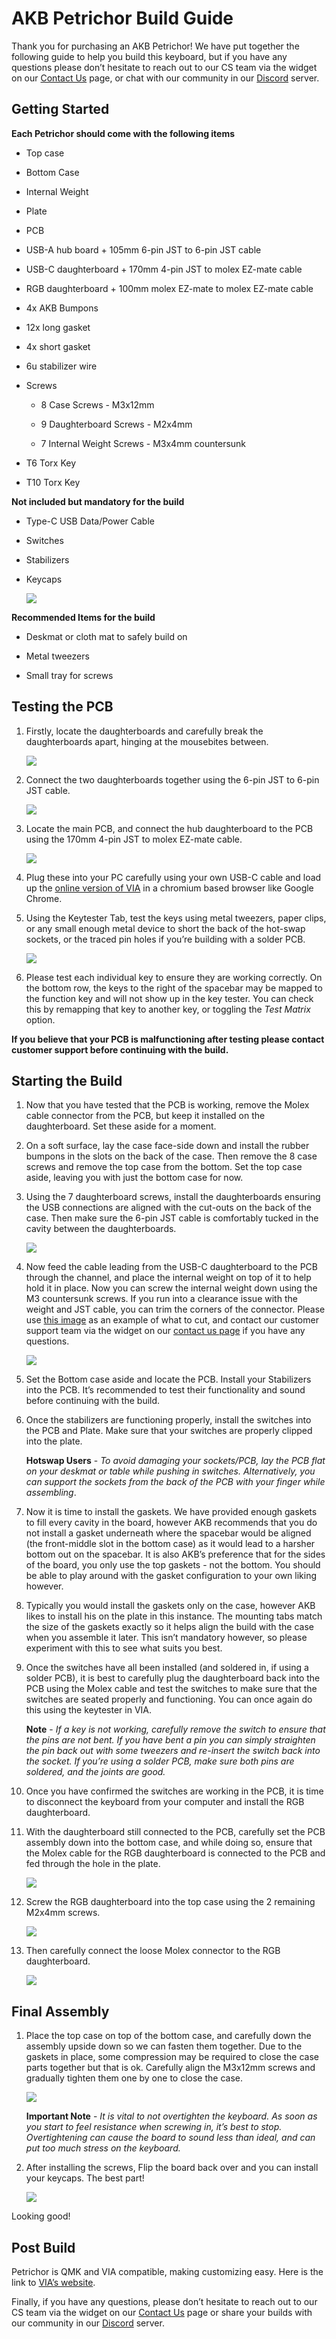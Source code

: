 # AKB Petrichor Build Guide

Thank you for purchasing an AKB Petrichor! We have put together the following guide to help you build this keyboard, but if you have any questions please don’t hesitate to reach out to our CS team via the widget on our [Contact Us](https://cannonkeys.com/pages/contact-us) page, or chat with our community in our [Discord](https://discord.gg/Fc39rpjMAv) server.


## Getting Started

**Each Petrichor should come with the following items**

- Top case

- Bottom Case

- Internal Weight

- Plate

- PCB

- USB-A hub board + 105mm 6-pin JST to 6-pin JST cable

- USB-C daughterboard + 170mm 4-pin JST to molex EZ-mate cable

- RGB daughterboard + 100mm molex EZ-mate to molex EZ-mate cable

- 4x AKB Bumpons

- 12x long gasket

- 4x short gasket

- 6u stabilizer wire

- Screws

  - 8 Case Screws - M3x12mm

  - 9 Daughterboard Screws - M2x4mm

  - 7 Internal Weight Screws - M3x4mm countersunk

- T6 Torx Key

- T10 Torx Key

**Not included but mandatory for the build**

- Type-C USB Data/Power Cable

- Switches

- Stabilizers

- Keycaps

    ![](images/petrichor/01-start.jpg)

**Recommended Items for the build** 

- Deskmat or cloth mat to safely build on

- Metal tweezers

- Small tray for screws


## Testing the PCB

1. Firstly, locate the daughterboards and carefully break the daughterboards apart, hinging at the mousebites between.

    ![](images/petrichor/02-db.jpg)


2. Connect the two daughterboards together using the 6-pin JST to 6-pin JST cable.

    ![](images/petrichor/03-connect-db.jpg)

3. Locate the main PCB, and connect the hub daughterboard to the PCB using the 170mm 4-pin JST to molex EZ-mate cable.

    ![](images/petrichor/04-connect-all.jpg)

4. Plug these into your PC carefully using your own USB-C cable and load up the [online version of VIA](https://usevia.app/) in a chromium based browser like Google Chrome.

5. Using the Keytester Tab, test the keys using metal tweezers, paper clips, or any small enough metal device to short the back of the hot-swap sockets, or the traced pin holes if you’re building with a solder PCB.

    ![](images/petrichor/05-test-socket.jpg)

6. Please test each individual key to ensure they are working correctly. On the bottom row, the keys to the right of the spacebar may be mapped to the function key and will not show up in the key tester. You can check this by remapping that key to another key, or toggling the *Test Matrix* option.

**If you believe that your PCB is malfunctioning after testing please contact customer support before continuing with the build.**

## Starting the Build

1. Now that you have tested that the PCB is working, remove the Molex cable connector from the PCB, but keep it installed on the daughterboard. Set these aside for a moment.

2. On a soft surface, lay the case face-side down and install the rubber bumpons in the slots on the back of the case. Then remove the 8 case screws and remove the top case from the bottom. Set the top case aside, leaving you with just the bottom case for now.

3. Using the 7 daughterboard screws, install the daughterboards ensuring the USB connections are aligned with the cut-outs on the back of the case. Then make sure the 6-pin JST cable is comfortably tucked in the cavity between the daughterboards.

    ![](images/petrichor/06-start-build.jpg)

4. Now feed the cable leading from the USB-C daughterboard to the PCB through the channel, and place the internal weight on top of it to help hold it in place. Now you can screw the internal weight down using the M3 countersunk screws. If you run into a clearance issue with the weight and JST cable, you can trim the corners of the connector. Please use [this image](images/petrichor/petrichor-fix.png) as an example of what to cut, and contact our customer support team via the widget on our [contact us page](https://cannonkeys.com/pages/contact-us) if you have any questions.

    ![](images/petrichor/02-weight-install.jpg)

5. Set the Bottom case aside and locate the PCB. Install your Stabilizers into the PCB. It’s recommended to test their functionality and sound before continuing with the build.

6. Once the stabilizers are functioning properly, install the switches into the PCB and Plate. Make sure that your switches are properly clipped into the plate.

    **Hotswap Users** - *To avoid damaging your sockets/PCB, lay the PCB flat on your deskmat or table while pushing in switches. Alternatively, you can support the sockets from the back of the PCB with your finger while assembling*.

7. Now it is time to install the gaskets. We have provided enough gaskets to fill every cavity in the board, however AKB recommends that you do not install a gasket underneath where the spacebar would be aligned (the front-middle slot in the bottom case) as it would lead to a harsher bottom out on the spacebar. It is also AKB’s preference that for the sides of the board, you only use the top gaskets - not the bottom. You should be able to play around with the gasket configuration to your own liking however.

8. Typically you would install the gaskets only on the case, however AKB likes to install his on the plate in this instance. The mounting tabs match the size of the gaskets exactly so it helps align the build with the case when you assemble it later. This isn’t mandatory however, so please experiment with this to see what suits you best.

9. Once the switches have all been installed (and soldered in, if using a solder PCB), it is best to carefully plug the daughterboard back into the PCB using the Molex cable and test the switches to make sure that the switches are seated properly and functioning. You can once again do this using the keytester in VIA.  

    **Note** - *If a key is not working, carefully remove the switch to ensure that the pins are not bent. If you have bent a pin you can simply straighten the pin back out with some tweezers and re-insert the switch back into the socket. If you’re using a solder PCB, make sure both pins are soldered, and the joints are good.*

10. Once you have confirmed the switches are working in the PCB, it is time to disconnect the keyboard from your computer and install the RGB daughterboard.

11. With the daughterboard still connected to the PCB, carefully set the PCB assembly down into the bottom case, and while doing so, ensure that the Molex cable for the RGB daughterboard is connected to the PCB and fed through the hole in the plate.

    ![](images/petrichor/07-switches.jpg)

12. Screw the RGB daughterboard into the top case using the 2 remaining M2x4mm screws.

    ![](images/petrichor/08-rgb-db-install.jpg)

13. Then carefully connect the loose Molex connector to the RGB daughterboard.

    ![](images/petrichor/09-rgb-db-connect.jpg)


## Final Assembly

1. Place the top case on top of the bottom case, and carefully down the assembly upside down so we can fasten them together. Due to the gaskets in place, some compression may be required to close the case parts together but that is ok. Carefully align the M3x12mm screws and gradually tighten them one by one to close the case.

    ![](images/petrichor/10-assemble.jpg)

    **Important Note** - *It is vital to not overtighten the keyboard. As soon as you start to feel resistance when screwing in, it’s best to stop. Overtightening can cause the board to sound less than ideal, and can put too much stress on the keyboard.*


2. After installing the screws, Flip the board back over and you can install your keycaps. The best part!

    ![](images/petrichor/11-add-caps.jpg)

Looking good!


## Post Build

Petrichor is QMK and VIA compatible, making customizing easy. Here is the link to [VIA’s website](https://www.caniusevia.com/).

Finally, if you have any questions, please don’t hesitate to reach out to our CS team via the widget on our [Contact Us](https://cannonkeys.com/pages/contact-us) page or share your builds with our community in our [Discord](https://discord.gg/Fc39rpjMAv) server.
